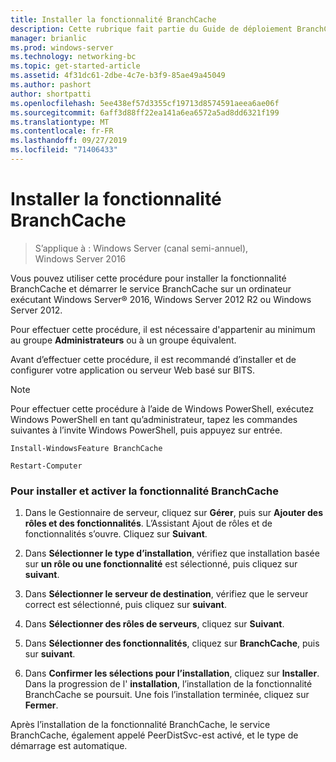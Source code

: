 ```yaml
---
title: Installer la fonctionnalité BranchCache
description: Cette rubrique fait partie du Guide de déploiement BranchCache pour Windows Server 2016, qui montre comment déployer BranchCache en mode de cache distribué et hébergé pour optimiser l’utilisation de la bande passante WAN dans les filiales.
manager: brianlic
ms.prod: windows-server
ms.technology: networking-bc
ms.topic: get-started-article
ms.assetid: 4f31dc61-2dbe-4c7e-b3f9-85ae49a45049
ms.author: pashort
author: shortpatti
ms.openlocfilehash: 5ee438ef57d3355cf19713d8574591aeea6ae06f
ms.sourcegitcommit: 6aff3d88ff22ea141a6ea6572a5ad8dd6321f199
ms.translationtype: MT
ms.contentlocale: fr-FR
ms.lasthandoff: 09/27/2019
ms.locfileid: "71406433"
---
```

# <a name="install-the-branchcache-feature"></a>Installer la fonctionnalité BranchCache

>S’applique à : Windows Server (canal semi-annuel), Windows Server 2016

Vous pouvez utiliser cette procédure pour installer la fonctionnalité BranchCache et démarrer le service BranchCache sur un ordinateur exécutant Windows Server&reg; 2016, Windows Server 2012 R2 ou Windows Server 2012.  
  
Pour effectuer cette procédure, il est nécessaire d'appartenir au minimum au groupe **Administrateurs** ou à un groupe équivalent.  
  
Avant d’effectuer cette procédure, il est recommandé d’installer et de configurer votre application ou serveur Web basé sur BITS.  
  
> [!NOTE]  
> Pour effectuer cette procédure à l’aide de Windows PowerShell, exécutez Windows PowerShell en tant qu’administrateur, tapez les commandes suivantes à l’invite Windows PowerShell, puis appuyez sur entrée.  
>   
> `Install-WindowsFeature BranchCache`  
>   
> `Restart-Computer`  
  
### <a name="to-install-and-enable-the-branchcache-feature"></a>Pour installer et activer la fonctionnalité BranchCache  
  
1.  Dans le Gestionnaire de serveur, cliquez sur **Gérer**, puis sur **Ajouter des rôles et des fonctionnalités**. L’Assistant Ajout de rôles et de fonctionnalités s’ouvre. Cliquez sur **Suivant**.  
  
2.  Dans **Sélectionner le type d’installation**, vérifiez que installation basée sur **un rôle ou une fonctionnalité** est sélectionné, puis cliquez sur **suivant**.  
  
3.  Dans **Sélectionner le serveur de destination**, vérifiez que le serveur correct est sélectionné, puis cliquez sur **suivant**.  
  
4.  Dans **Sélectionner des rôles de serveurs**, cliquez sur **Suivant**.  
  
5.  Dans **Sélectionner des fonctionnalités**, cliquez sur **BranchCache**, puis sur **suivant**.  
  
6.  Dans **Confirmer les sélections pour l’installation**, cliquez sur **Installer**. Dans la progression de l' **installation**, l’installation de la fonctionnalité BranchCache se poursuit. Une fois l’installation terminée, cliquez sur **Fermer**.  
  
Après l’installation de la fonctionnalité BranchCache, le service BranchCache, également appelé PeerDistSvc-est activé, et le type de démarrage est automatique.  
  



